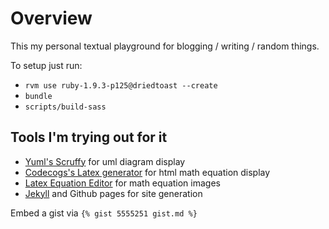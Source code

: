 
# Overview #

This my personal textual playground for blogging / writing / random things.

To setup just run:
* `rvm use ruby-1.9.3-p125@driedtoast --create`
* `bundle`
* `scripts/build-sass`


## Tools I'm trying out for it ##

* [Yuml's Scruffy](http://yuml.me/diagram/scruffy/class/samples) for uml diagram display
* [Codecogs's Latex generator](http://www.codecogs.com/latex/htmlequations.php) for html math equation display
* [Latex Equation Editor](http://www.sciweavers.org/free-online-latex-equation-editor) for math equation images 
* [Jekyll](https://help.github.com/articles/using-jekyll-with-pages) and Github pages for site generation


Embed a gist via `{% gist 5555251 gist.md %}`
